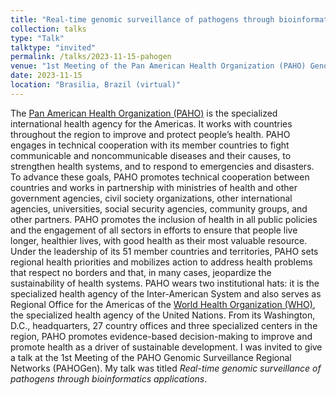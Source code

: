 ```yaml
---
title: "Real-time genomic surveillance of pathogens through bioinformatics applications"
collection: talks
type: "Talk"
talktype: "invited"
permalink: /talks/2023-11-15-pahogen
venue: "1st Meeting of the Pan American Health Organization (PAHO) Genomic Surveillance Regional Networks (PAHOGen)"
date: 2023-11-15
location: "Brasilia, Brazil (virtual)"
---
```

The <a href="https://www.paho.org/" target="_blank">Pan American Health Organization (PAHO)</a> is the specialized international health agency for the Americas. It works with countries throughout the region to improve and protect people’s health. PAHO engages in technical cooperation with its member countries to fight communicable and noncommunicable diseases and their causes, to strengthen health systems, and to respond to emergencies and disasters. To advance these goals, PAHO promotes technical cooperation between countries and works in partnership with ministries of health and other government agencies, civil society organizations, other international agencies, universities, social security agencies, community groups, and other partners. PAHO promotes the inclusion of health in all public policies and the engagement of all sectors in efforts to ensure that people live longer, healthier lives, with good health as their most valuable resource. Under the leadership of its 51 member countries and territories, PAHO sets regional health priorities and mobilizes action to address health problems that respect no borders and that, in many cases, jeopardize the sustainability of health systems. PAHO wears two institutional hats: it is the specialized health agency of the Inter-American System and also serves as Regional Office for the Americas of the <a href="https://www.who.int/" target="_blank">World Health Organization (WHO)</a>, the specialized health agency of the United Nations. From its Washington, D.C., headquarters, 27 country offices and three specialized centers in the region, PAHO promotes evidence-based decision-making to improve and promote health as a driver of sustainable development. I was invited to give a talk at the 1st Meeting of the PAHO Genomic Surveillance Regional Networks (PAHOGen). My talk was titled <i>Real-time genomic surveillance of pathogens through bioinformatics applications</i>.

